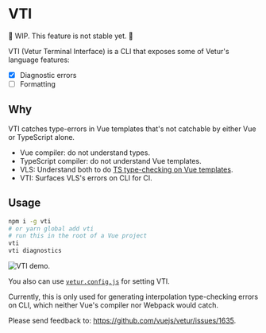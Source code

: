 # VTI

🚧 WIP. This feature is not stable yet. 🚧

VTI (Vetur Terminal Interface) is a CLI that exposes some of Vetur's language features:

- [x] Diagnostic errors
- [ ] Formatting

## Why

VTI catches type-errors in Vue templates that's not catchable by either Vue or TypeScript alone.

- Vue compiler: do not understand types.
- TypeScript compiler: do not understand Vue templates.
- VLS: Understand both to do [TS type-checking on Vue templates](https://vuejs.github.io/vetur/guide/interpolation.html).
- VTI: Surfaces VLS's errors on CLI for CI.

## Usage

```bash
npm i -g vti
# or yarn global add vti
# run this in the root of a Vue project
vti
vti diagnostics
```

![VTI demo](https://user-images.githubusercontent.com/4033249/72225084-911ef580-3581-11ea-9943-e7165126ace9.gif).

You also can use [`vetur.config.js`](/reference/) for setting VTI.

Currently, this is only used for generating interpolation type-checking errors on CLI, which
neither Vue's compiler nor Webpack would catch.

Please send feedback to: https://github.com/vuejs/vetur/issues/1635.

